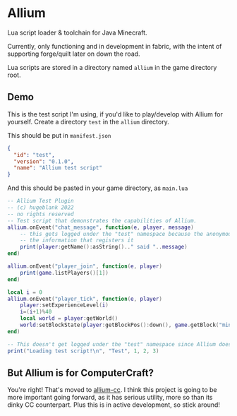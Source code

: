 # Allium
Lua script loader & toolchain for Java Minecraft.

Currently, only functioning and in development in fabric, with the intent of supporting 
forge/quilt later on down the road.

Lua scripts are stored in a directory named `allium` in the game directory root.  

## Demo
This is the test script I'm using, if you'd like to play/develop with Allium for yourself. 
Create a directory `test` in the `allium` directory.

This should be put in `manifest.json`
```json
{
  "id": "test",
  "version": "0.1.0",
  "name": "Allium test script"
}
```

And this should be pasted in your game directory, as `main.lua`
```lua
-- Allium Test Plugin
-- (c) hugeblank 2022
-- no rights reserved
-- Test script that demonstrates the capabilities of Allium.
allium.onEvent("chat_message", function(e, player, message)
    -- this gets logged under the "test" namespace because the anonymous function gets called after the script returns
    -- the information that registers it
    print(player:getName():asString().." said "..message)
end)

allium.onEvent("player_join", function(e, player)
    print(game.listPlayers()[1])
end)

local i = 0
allium.onEvent("player_tick", function(e, player)
    player:setExperienceLevel(i)
    i=(i+1)%40
    local world = player:getWorld()
    world:setBlockState(player:getBlockPos():down(), game.getBlock("minecraft:diorite"):getDefaultState())
end)

-- This doesn't get logged under the "test" namespace since Allium doesn't know what script is running until the return
print("Loading test script!\n", "Test", 1, 2, 3)
```

## But Allium is for ComputerCraft?
You're right! That's moved to [allium-cc](https://github.com/hugeblank/allium-cc). I think this 
project is going to be more important going forward, as it has serious utility, more so than its
dinky CC counterpart. Plus this is in active development, so stick around!